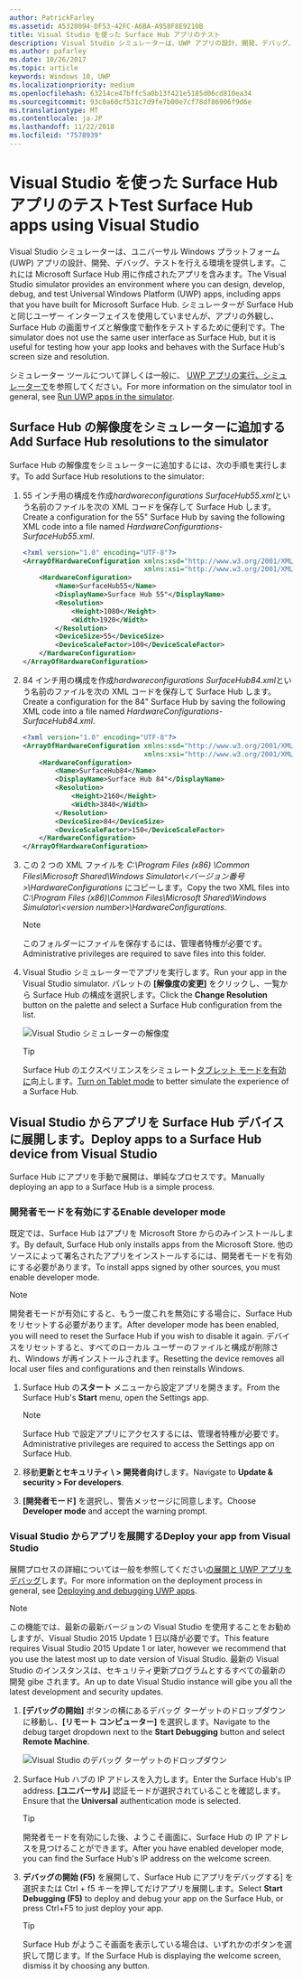 ```yaml
---
author: PatrickFarley
ms.assetid: A5320094-DF53-42FC-A6BA-A958F8E9210B
title: Visual Studio を使った Surface Hub アプリのテスト
description: Visual Studio シミュレーターは、UWP アプリの設計、開発、デバッグ、テストを行える環境を提供します。これには Surface Hub 用に作成されたアプリを含みます。
ms.author: pafarley
ms.date: 10/26/2017
ms.topic: article
keywords: Windows 10, UWP
ms.localizationpriority: medium
ms.openlocfilehash: 63214ce47bffc5a0b13f421e5185d06cd810ea34
ms.sourcegitcommit: 93c0a60cf531c7d9fe7b00e7cf78df86906f9d6e
ms.translationtype: MT
ms.contentlocale: ja-JP
ms.lasthandoff: 11/22/2018
ms.locfileid: "7578939"
---
```

# <a name="test-surface-hub-apps-using-visual-studio"></a><span data-ttu-id="2dde3-104">Visual Studio を使った Surface Hub アプリのテスト</span><span class="sxs-lookup"><span data-stu-id="2dde3-104">Test Surface Hub apps using Visual Studio</span></span>
<span data-ttu-id="2dde3-105">Visual Studio シミュレーターは、ユニバーサル Windows プラットフォーム (UWP) アプリの設計、開発、デバッグ、テストを行える環境を提供します。これには Microsoft Surface Hub 用に作成されたアプリを含みます。</span><span class="sxs-lookup"><span data-stu-id="2dde3-105">The Visual Studio simulator provides an environment where you can design, develop, debug, and test Universal Windows Platform (UWP) apps, including apps that you have built for Microsoft Surface Hub.</span></span> <span data-ttu-id="2dde3-106">シミュレーターが Surface Hub と同じユーザー インターフェイスを使用していませんが、アプリの外観し、Surface Hub の画面サイズと解像度で動作をテストするために便利です。</span><span class="sxs-lookup"><span data-stu-id="2dde3-106">The simulator does not use the same user interface as Surface Hub, but it is useful for testing how your app looks and behaves with the Surface Hub's screen size and resolution.</span></span>

<span data-ttu-id="2dde3-107">シミュレーター ツールについて詳しくは一般に、 [UWP アプリの実行、シミュレーターで](https://docs.microsoft.com/visualstudio/debugger/run-windows-store-apps-in-the-simulator)を参照してください。</span><span class="sxs-lookup"><span data-stu-id="2dde3-107">For more information on the simulator tool in general, see [Run UWP apps in the simulator](https://docs.microsoft.com/visualstudio/debugger/run-windows-store-apps-in-the-simulator).</span></span>

## <a name="add-surface-hub-resolutions-to-the-simulator"></a><span data-ttu-id="2dde3-108">Surface Hub の解像度をシミュレーターに追加する</span><span class="sxs-lookup"><span data-stu-id="2dde3-108">Add Surface Hub resolutions to the simulator</span></span>
<span data-ttu-id="2dde3-109">Surface Hub の解像度をシミュレーターに追加するには、次の手順を実行します。</span><span class="sxs-lookup"><span data-stu-id="2dde3-109">To add Surface Hub resolutions to the simulator:</span></span>

1. <span data-ttu-id="2dde3-110">55 インチ用の構成を作成*hardwareconfigurations SurfaceHub55.xml*という名前のファイルを次の XML コードを保存して Surface Hub します。</span><span class="sxs-lookup"><span data-stu-id="2dde3-110">Create a configuration for the 55" Surface Hub by saving the following XML code into a file named *HardwareConfigurations-SurfaceHub55.xml*.</span></span>  

    ```xml
    <?xml version="1.0" encoding="UTF-8"?>
    <ArrayOfHardwareConfiguration xmlns:xsd="http://www.w3.org/2001/XMLSchema"
                                  xmlns:xsi="http://www.w3.org/2001/XMLSchema-instance">
        <HardwareConfiguration>
            <Name>SurfaceHub55</Name>
            <DisplayName>Surface Hub 55"</DisplayName>
            <Resolution>
                <Height>1080</Height>
                <Width>1920</Width>
            </Resolution>
            <DeviceSize>55</DeviceSize>
            <DeviceScaleFactor>100</DeviceScaleFactor>
        </HardwareConfiguration>
    </ArrayOfHardwareConfiguration>
    ```

2. <span data-ttu-id="2dde3-111">84 インチ用の構成を作成*hardwareconfigurations SurfaceHub84.xml*という名前のファイルを次の XML コードを保存して Surface Hub します。</span><span class="sxs-lookup"><span data-stu-id="2dde3-111">Create a configuration for the 84" Surface Hub by saving the following XML code into a file named  *HardwareConfigurations-SurfaceHub84.xml*.</span></span>

    ```xml
    <?xml version="1.0" encoding="UTF-8"?>
    <ArrayOfHardwareConfiguration xmlns:xsd="http://www.w3.org/2001/XMLSchema"
                                  xmlns:xsi="http://www.w3.org/2001/XMLSchema-instance">
        <HardwareConfiguration>
            <Name>SurfaceHub84</Name>
            <DisplayName>Surface Hub 84"</DisplayName>
            <Resolution>
                <Height>2160</Height>
                <Width>3840</Width>
            </Resolution>
            <DeviceSize>84</DeviceSize>
            <DeviceScaleFactor>150</DeviceScaleFactor>
        </HardwareConfiguration>
    </ArrayOfHardwareConfiguration>
    ```

3. <span data-ttu-id="2dde3-112">この 2 つの XML ファイルを *C:\Program Files (x86) \Common Files\Microsoft Shared\Windows Simulator\\&lt;バージョン番号&gt;\HardwareConfigurations* にコピーします。</span><span class="sxs-lookup"><span data-stu-id="2dde3-112">Copy the two XML files into *C:\Program Files (x86)\Common Files\Microsoft Shared\Windows Simulator\\&lt;version number&gt;\HardwareConfigurations*.</span></span>

   > [!NOTE]
   > <span data-ttu-id="2dde3-113">このフォルダーにファイルを保存するには、管理者特権が必要です。</span><span class="sxs-lookup"><span data-stu-id="2dde3-113">Administrative privileges are required to save files into this folder.</span></span>

4. <span data-ttu-id="2dde3-114">Visual Studio シミュレーターでアプリを実行します。</span><span class="sxs-lookup"><span data-stu-id="2dde3-114">Run your app in the Visual Studio simulator.</span></span> <span data-ttu-id="2dde3-115">パレットの **[解像度の変更]** をクリックし、一覧から Surface Hub の構成を選択します。</span><span class="sxs-lookup"><span data-stu-id="2dde3-115">Click the **Change Resolution** button on the palette and select a Surface Hub configuration from the list.</span></span>

    ![Visual Studio シミュレーターの解像度](images/vs-simulator-resolutions.png)

   > [!TIP]
   > <span data-ttu-id="2dde3-117">Surface Hub のエクスペリエンスをシミュレート[タブレット モードを有効に](http://windows.microsoft.com/windows-10/getstarted-like-a-tablet)向上します。</span><span class="sxs-lookup"><span data-stu-id="2dde3-117">[Turn on Tablet mode](http://windows.microsoft.com/windows-10/getstarted-like-a-tablet) to better simulate the experience of a Surface Hub.</span></span>

## <a name="deploy-apps-to-a-surface-hub-device-from-visual-studio"></a><span data-ttu-id="2dde3-118">Visual Studio からアプリを Surface Hub デバイスに展開します。</span><span class="sxs-lookup"><span data-stu-id="2dde3-118">Deploy apps to a Surface Hub device from Visual Studio</span></span>
<span data-ttu-id="2dde3-119">Surface Hub にアプリを手動で展開は、単純なプロセスです。</span><span class="sxs-lookup"><span data-stu-id="2dde3-119">Manually deploying an app to a Surface Hub is a simple process.</span></span>

### <a name="enable-developer-mode"></a><span data-ttu-id="2dde3-120">開発者モードを有効にする</span><span class="sxs-lookup"><span data-stu-id="2dde3-120">Enable developer mode</span></span>
<span data-ttu-id="2dde3-121">既定では、Surface Hub はアプリを Microsoft Store からのみインストールします。</span><span class="sxs-lookup"><span data-stu-id="2dde3-121">By default, Surface Hub only installs apps from the Microsoft Store.</span></span> <span data-ttu-id="2dde3-122">他のソースによって署名されたアプリをインストールするには、開発者モードを有効にする必要があります。</span><span class="sxs-lookup"><span data-stu-id="2dde3-122">To install apps signed by other sources, you must enable developer mode.</span></span>

> [!NOTE]
> <span data-ttu-id="2dde3-123">開発者モードが有効にすると、もう一度これを無効にする場合に、Surface Hub をリセットする必要があります。</span><span class="sxs-lookup"><span data-stu-id="2dde3-123">After developer mode has been enabled, you will need to reset the Surface Hub if you wish to disable it again.</span></span> <span data-ttu-id="2dde3-124">デバイスをリセットすると、すべてのローカル ユーザーのファイルと構成が削除され、Windows が再インストールされます。</span><span class="sxs-lookup"><span data-stu-id="2dde3-124">Resetting the device removes all local user files and configurations and then reinstalls Windows.</span></span>

1. <span data-ttu-id="2dde3-125">Surface Hub の**スタート** メニューから設定アプリを開きます。</span><span class="sxs-lookup"><span data-stu-id="2dde3-125">From the Surface Hub's **Start** menu, open the Settings app.</span></span>

   > [!NOTE]
   > <span data-ttu-id="2dde3-126">Surface Hub で設定アプリにアクセスするには、管理者特権が必要です。</span><span class="sxs-lookup"><span data-stu-id="2dde3-126">Administrative privileges are required to access the Settings app on Surface Hub.</span></span>

2. <span data-ttu-id="2dde3-127">移動**更新とセキュリティ \ > 開発者向け**します。</span><span class="sxs-lookup"><span data-stu-id="2dde3-127">Navigate to **Update & security \> For developers**.</span></span>

3. <span data-ttu-id="2dde3-128">**[開発者モード]** を選択し、警告メッセージに同意します。</span><span class="sxs-lookup"><span data-stu-id="2dde3-128">Choose **Developer mode** and accept the warning prompt.</span></span>

### <a name="deploy-your-app-from-visual-studio"></a><span data-ttu-id="2dde3-129">Visual Studio からアプリを展開する</span><span class="sxs-lookup"><span data-stu-id="2dde3-129">Deploy your app from Visual Studio</span></span>
<span data-ttu-id="2dde3-130">展開プロセスの詳細については一般を参照してください[の展開と UWP アプリをデバッグ](https://msdn.microsoft.com/windows/uwp/debug-test-perf/deploying-and-debugging-uwp-apps)します。</span><span class="sxs-lookup"><span data-stu-id="2dde3-130">For more information on the deployment process in general, see [Deploying and debugging UWP apps](https://msdn.microsoft.com/windows/uwp/debug-test-perf/deploying-and-debugging-uwp-apps).</span></span>

   > [!NOTE]
   > <span data-ttu-id="2dde3-131">この機能では、最新の最新バージョンの Visual Studio を使用することをお勧めしますが、Visual Studio 2015 Update 1 日以降が必要です。</span><span class="sxs-lookup"><span data-stu-id="2dde3-131">This feature requires Visual Studio 2015 Update 1 or later, however we recommend that you use the latest most up to date version of Visual Studio.</span></span> <span data-ttu-id="2dde3-132">最新の Visual Studio のインスタンスは、セキュリティ更新プログラムとするすべての最新の開発 gibe されます。</span><span class="sxs-lookup"><span data-stu-id="2dde3-132">An up to date Visual Studio instance will gibe you all the latest development and security updates.</span></span>

1. <span data-ttu-id="2dde3-133">**[デバッグの開始]** ボタンの横にあるデバッグ ターゲットのドロップダウンに移動し、**[リモート コンピューター]** を選択します。</span><span class="sxs-lookup"><span data-stu-id="2dde3-133">Navigate to the debug target dropdown next to the **Start Debugging** button and select **Remote Machine**.</span></span>

    <!--lcap: in your screenshot, you have local machine selected-->

   ![Visual Studio のデバッグ ターゲットのドロップダウン](images/vs-debug-target.png)

2. <span data-ttu-id="2dde3-135">Surface Hub ハブの IP アドレスを入力します。</span><span class="sxs-lookup"><span data-stu-id="2dde3-135">Enter the Surface Hub's IP address.</span></span> <span data-ttu-id="2dde3-136">**[ユニバーサル]** 認証モードが選択されていることを確認します。</span><span class="sxs-lookup"><span data-stu-id="2dde3-136">Ensure that the **Universal** authentication mode is selected.</span></span>

   > [!TIP] 
   > <span data-ttu-id="2dde3-137">開発者モードを有効にした後、ようこそ画面に、Surface Hub の IP アドレスを見つけることができます。</span><span class="sxs-lookup"><span data-stu-id="2dde3-137">After you have enabled developer mode, you can find the Surface Hub's IP address on the welcome screen.</span></span>

3. <span data-ttu-id="2dde3-138">**デバッグの開始 (F5)** を展開して、Surface Hub にアプリをデバッグする] を選択または Ctrl + f5 キーを押してだけアプリを展開します。</span><span class="sxs-lookup"><span data-stu-id="2dde3-138">Select **Start Debugging (F5)** to deploy and debug your app on the Surface Hub, or press Ctrl+F5 to just deploy your app.</span></span>

   > [!TIP]
   > <span data-ttu-id="2dde3-139">Surface Hub がようこそ画面を表示している場合は、いずれかのボタンを選択して閉じます。</span><span class="sxs-lookup"><span data-stu-id="2dde3-139">If the Surface Hub is displaying the welcome screen, dismiss it by choosing any button.</span></span>
